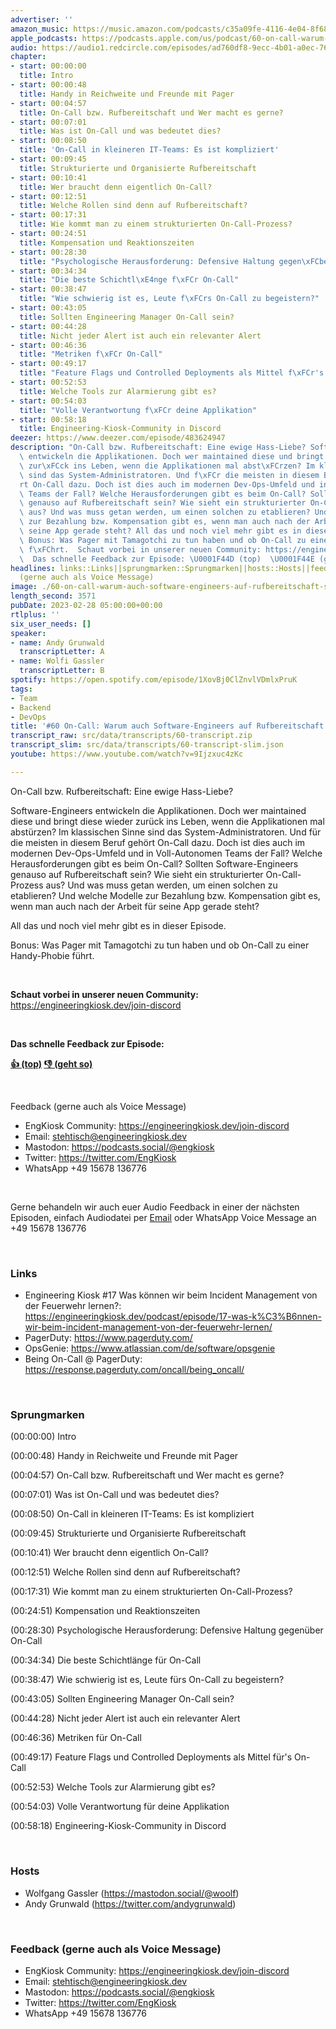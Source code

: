 ```yaml
---
advertiser: ''
amazon_music: https://music.amazon.com/podcasts/c35a09fe-4116-4e04-8f68-77d61b112e46/episodes/825f4d9a-1e3a-434f-b918-20092b115b72/engineering-kiosk-60-on-call-warum-auch-software-engineers-auf-rufbereitschaft-sein-sollten
apple_podcasts: https://podcasts.apple.com/us/podcast/60-on-call-warum-auch-software-engineers-auf-rufbereitschaft/id1603082924?i=1000601991673&uo=4
audio: https://audio1.redcircle.com/episodes/ad760df8-9ecc-4b01-a0ec-769662d0cf12/stream.mp3
chapter:
- start: 00:00:00
  title: Intro
- start: 00:00:48
  title: Handy in Reichweite und Freunde mit Pager
- start: 00:04:57
  title: On-Call bzw. Rufbereitschaft und Wer macht es gerne?
- start: 00:07:01
  title: Was ist On-Call und was bedeutet dies?
- start: 00:08:50
  title: 'On-Call in kleineren IT-Teams: Es ist kompliziert'
- start: 00:09:45
  title: Strukturierte und Organisierte Rufbereitschaft
- start: 00:10:41
  title: Wer braucht denn eigentlich On-Call?
- start: 00:12:51
  title: Welche Rollen sind denn auf Rufbereitschaft?
- start: 00:17:31
  title: Wie kommt man zu einem strukturierten On-Call-Prozess?
- start: 00:24:51
  title: Kompensation und Reaktionszeiten
- start: 00:28:30
  title: "Psychologische Herausforderung: Defensive Haltung gegen\xFCber On-Call"
- start: 00:34:34
  title: "Die beste Schichtl\xE4nge f\xFCr On-Call"
- start: 00:38:47
  title: "Wie schwierig ist es, Leute f\xFCrs On-Call zu begeistern?"
- start: 00:43:05
  title: Sollten Engineering Manager On-Call sein?
- start: 00:44:28
  title: Nicht jeder Alert ist auch ein relevanter Alert
- start: 00:46:36
  title: "Metriken f\xFCr On-Call"
- start: 00:49:17
  title: "Feature Flags und Controlled Deployments als Mittel f\xFCr's On-Call"
- start: 00:52:53
  title: Welche Tools zur Alarmierung gibt es?
- start: 00:54:03
  title: "Volle Verantwortung f\xFCr deine Applikation"
- start: 00:58:18
  title: Engineering-Kiosk-Community in Discord
deezer: https://www.deezer.com/episode/483624947
description: "On-Call bzw. Rufbereitschaft: Eine ewige Hass-Liebe? Software-Engineers\
  \ entwickeln die Applikationen. Doch wer maintained diese und bringt diese wieder\
  \ zur\xFCck ins Leben, wenn die Applikationen mal abst\xFCrzen? Im klassischen Sinne\
  \ sind das System-Administratoren. Und f\xFCr die meisten in diesem Beruf geh\xF6\
  rt On-Call dazu. Doch ist dies auch im modernen Dev-Ops-Umfeld und in Voll-Autonomen\
  \ Teams der Fall? Welche Herausforderungen gibt es beim On-Call? Sollten Software-Engineers\
  \ genauso auf Rufbereitschaft sein? Wie sieht ein strukturierter On-Call-Prozess\
  \ aus? Und was muss getan werden, um einen solchen zu etablieren? Und welche Modelle\
  \ zur Bezahlung bzw. Kompensation gibt es, wenn man auch nach der Arbeit f\xFCr\
  \ seine App gerade steht? All das und noch viel mehr gibt es in dieser Episode.\
  \ Bonus: Was Pager mit Tamagotchi zu tun haben und ob On-Call zu einer Handy-Phobie\
  \ f\xFChrt.  Schaut vorbei in unserer neuen Community: https://engineeringkiosk.dev/join-discord\_\
  \  Das schnelle Feedback zur Episode: \U0001F44D (top)  \U0001F44E (geht so)"
headlines: links::Links||sprungmarken::Sprungmarken||hosts::Hosts||feedback-gerne-auch-als-voice-message::Feedback
  (gerne auch als Voice Message)
image: ./60-on-call-warum-auch-software-engineers-auf-rufbereitschaft-sein-sollten.jpg
length_second: 3571
pubDate: 2023-02-28 05:00:00+00:00
rtlplus: ''
six_user_needs: []
speaker:
- name: Andy Grunwald
  transcriptLetter: A
- name: Wolfi Gassler
  transcriptLetter: B
spotify: https://open.spotify.com/episode/1XovBj0ClZnvlVDmlxPruK
tags:
- Team
- Backend
- DevOps
title: '#60 On-Call: Warum auch Software-Engineers auf Rufbereitschaft sein sollten'
transcript_raw: src/data/transcripts/60-transcript.zip
transcript_slim: src/data/transcripts/60-transcript-slim.json
youtube: https://www.youtube.com/watch?v=9Ijzxuc4zKc

---
```

<p>On-Call bzw. Rufbereitschaft: Eine ewige Hass-Liebe?</p><p>Software-Engineers entwickeln die Applikationen. Doch wer maintained diese und bringt diese wieder zurück ins Leben, wenn die Applikationen mal abstürzen? Im klassischen Sinne sind das System-Administratoren. Und für die meisten in diesem Beruf gehört On-Call dazu. Doch ist dies auch im modernen Dev-Ops-Umfeld und in Voll-Autonomen Teams der Fall? Welche Herausforderungen gibt es beim On-Call? Sollten Software-Engineers genauso auf Rufbereitschaft sein? Wie sieht ein strukturierter On-Call-Prozess aus? Und was muss getan werden, um einen solchen zu etablieren? Und welche Modelle zur Bezahlung bzw. Kompensation gibt es, wenn man auch nach der Arbeit für seine App gerade steht?</p><p>All das und noch viel mehr gibt es in dieser Episode.</p><p>Bonus: Was Pager mit Tamagotchi zu tun haben und ob On-Call zu einer Handy-Phobie führt.</p><p><br></p><p><strong>Schaut vorbei in unserer neuen Community: </strong><a href="https://engineeringkiosk.dev/join-discord">https://engineeringkiosk.dev/join-discord</a> </p><p><br></p><p><strong>Das schnelle Feedback zur Episode:</strong></p><p><a href="https://api.openpodcast.dev/feedback/60/upvote" rel="nofollow"><strong>👍 (top)</strong></a><strong>  </strong><a href="https://api.openpodcast.dev/feedback/60/downvote" rel="nofollow"><strong>👎 (geht so)</strong></a></p><p><br></p><p>Feedback (gerne auch als Voice Message)</p><ul><li>EngKiosk Community: <a href="https://engineeringkiosk.dev/join-discord">https://engineeringkiosk.dev/join-discord</a> </li><li>Email: <a href="mailto:stehtisch@engineeringkiosk.dev" rel="nofollow">stehtisch@engineeringkiosk.dev</a></li><li>Mastodon: <a href="https://podcasts.social/@engkiosk" rel="nofollow">https://podcasts.social/@engkiosk</a></li><li>Twitter: <a href="https://twitter.com/EngKiosk" rel="nofollow">https://twitter.com/EngKiosk</a></li><li>WhatsApp +49 15678 136776</li></ul><p><br></p><p>Gerne behandeln wir auch euer Audio Feedback in einer der nächsten Episoden, einfach Audiodatei per <a href="https://engineeringkiosk.dev/kontakt/">Email</a> oder WhatsApp Voice Message an +49 15678 136776</p><p><br></p><h3 id="links">Links</h3><ul><li>Engineering Kiosk #17 Was können wir beim Incident Management von der Feuerwehr lernen?: <a href="https://engineeringkiosk.dev/podcast/episode/17-was-k%C3%B6nnen-wir-beim-incident-management-von-der-feuerwehr-lernen/">https://engineeringkiosk.dev/podcast/episode/17-was-k%C3%B6nnen-wir-beim-incident-management-von-der-feuerwehr-lernen/</a></li><li>PagerDuty: <a href="https://www.pagerduty.com/" rel="nofollow">https://www.pagerduty.com/</a></li><li>OpsGenie: <a href="https://www.atlassian.com/de/software/opsgenie" rel="nofollow">https://www.atlassian.com/de/software/opsgenie</a></li><li>Being On-Call @ PagerDuty: <a href="https://response.pagerduty.com/oncall/being_oncall/" rel="nofollow">https://response.pagerduty.com/oncall/being_oncall/</a></li></ul><p><br></p><h3 id="sprungmarken">Sprungmarken</h3><p>(00:00:00) Intro</p><p>(00:00:48) Handy in Reichweite und Freunde mit Pager</p><p>(00:04:57) On-Call bzw. Rufbereitschaft und Wer macht es gerne?</p><p>(00:07:01) Was ist On-Call und was bedeutet dies?</p><p>(00:08:50) On-Call in kleineren IT-Teams: Es ist kompliziert</p><p>(00:09:45) Strukturierte und Organisierte Rufbereitschaft</p><p>(00:10:41) Wer braucht denn eigentlich On-Call?</p><p>(00:12:51) Welche Rollen sind denn auf Rufbereitschaft?</p><p>(00:17:31) Wie kommt man zu einem strukturierten On-Call-Prozess?</p><p>(00:24:51) Kompensation und Reaktionszeiten</p><p>(00:28:30) Psychologische Herausforderung: Defensive Haltung gegenüber On-Call</p><p>(00:34:34) Die beste Schichtlänge für On-Call</p><p>(00:38:47) Wie schwierig ist es, Leute fürs On-Call zu begeistern?</p><p>(00:43:05) Sollten Engineering Manager On-Call sein?</p><p>(00:44:28) Nicht jeder Alert ist auch ein relevanter Alert</p><p>(00:46:36) Metriken für On-Call</p><p>(00:49:17) Feature Flags und Controlled Deployments als Mittel für&#39;s On-Call</p><p>(00:52:53) Welche Tools zur Alarmierung gibt es?</p><p>(00:54:03) Volle Verantwortung für deine Applikation</p><p>(00:58:18) Engineering-Kiosk-Community in Discord</p><p><br></p><h3 id="hosts">Hosts</h3><ul><li>Wolfgang Gassler (<a href="https://mastodon.social/@woolf" rel="nofollow">https://mastodon.social/@woolf</a>)</li><li>Andy Grunwald (<a href="https://twitter.com/andygrunwald" rel="nofollow">https://twitter.com/andygrunwald</a>)</li></ul><p><br></p><h3 id="feedback-gerne-auch-als-voice-message">Feedback (gerne auch als Voice Message)</h3><ul><li>EngKiosk Community: <a href="https://engineeringkiosk.dev/join-discord">https://engineeringkiosk.dev/join-discord</a> </li><li>Email: <a href="mailto:stehtisch@engineeringkiosk.dev" rel="nofollow">stehtisch@engineeringkiosk.dev</a></li><li>Mastodon: <a href="https://podcasts.social/@engkiosk" rel="nofollow">https://podcasts.social/@engkiosk</a></li><li>Twitter: <a href="https://twitter.com/EngKiosk" rel="nofollow">https://twitter.com/EngKiosk</a></li><li>WhatsApp +49 15678 136776</li></ul>